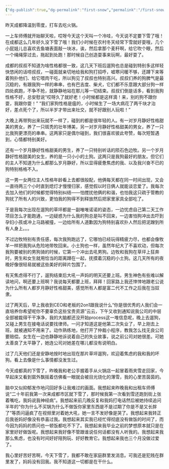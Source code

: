 ```yaml
---
{"dg-publish":true,"dg-permalink":"first-snow","permalink":"/first-snow/"}
---
```



昨天成都降温到零度，打车去吃火锅。

一上车师傅就开始聊天啦，哎呀今天这个天叫一个冷哇，今天说不定要下雪了哦！在成都这么几年好久没下雪了哦！我们小时候在农村冬天经常下雪就好耍哦，几个小屁娃儿总喜欢去鱼塘表面敲一块冰，诶，然后拿那个麦秆啊，给它吹个眼，然后一个绳绳穿过去，拖起到处跑！那时候自己创造耍事来玩啊，最好耍了。

成都的叔叔不知道为啥性格都很一致，这几天下班后遛狗也总是碰到特别多这样轻快悠闲的话唠叔叔，一碰面就亲切地给我和狗打招呼，嘘寒问暖不够，还蹲下来等着狗扑他们、给它喂肉干吃，所以狗见了叔叔也特别高兴。叔叔们养的狗脾气是最沉稳的，有跟我狗一样的串串，也有巴吉度、柴犬，它们都不乐意跟大部分狗一样四处疯跑，不争不抢，就静静地站在那儿等一切结束。叔叔们倒是话多，看到我狗性格不好，总安慰说“哎呀久了就好老！小时候都是这样滴！来，别的狗不跟你耍，我跟你耍！” “我们家狗性格是瘟的，小时候生了一场大病花了两千块才治好，差点死个了，所以半岁才带出来社交，就不好跟别人玩啦！”

大晚上再带狗出来玩就不一样了，碰到的都是很年轻的人。有一对岁月静好性格甜美的男女，养了一只斑秃的壮年博美，另一对岁月静好性格甜美的男女，养了一只比我狗更漂亮的串串。这两家只是偶尔碰到，我们很喜欢彼此夸赞，每次短暂遇到，心情都特别美好。

还有一个岁月静好性格甜美的男生，养了一只特别听话的陨石色边牧。另一个岁月静好性格甜美的女生，养的是一只小小的土狗。这两只是我狗最好的朋友。但它们的主人不知道为什么都那么岁月静好，所以显得疲惫焦虑的我、以及我兴奋不已的狗特别格格不入。

这一男一女两位主人性格年龄看上去都很般配，他俩每天都在同一时间出现，又会一直待两三个小时直到熄灯才慢慢归家，感觉假以时日俩人就能谈恋爱了。我每次去加入他们的时候都觉得特别纠结——怕搅扰他俩的和谐，也怕我这只疏于管教的狗扰了所有人的兴致，更怕我的狗得不到释放然后把家里家具全部吃了。

于是我每次出现在遛狗的草坪都是一副唯唯诺诺的姿态，一边忧虑自己第二天工作项目怎么才能跑通，一边疑惑为什么我的狗总是叫不回来，一边害怕狗冲出去吓到孕妇小孩或冲上马路被撞，一边给所有人道歉因为狗特别喜欢扑人然后把泥蹭到所有人身上。。。

不过边牧特别有责任感，每次我狗跑远了，它哪怕已经玩得精疲力尽，也都会像牧羊一样把我狗从危险地带牧回来。小土狗也一样，虽然年纪大了不喜欢动，但每次我狗要被别的男狗骑的时候，它第一个冲出去吼男狗。边牧和我狗在草坪上狂奔时，男生和女生就用恰当的距离蹲在一起，抚摸着沉稳的小土狗。这几天所有的夜晚好像很轻易就被这些美好的碎片包围了。

有天焦虑得不行了，遛狗结束后大吼一声妈的明天还要上班。男生神色有些难以解读地问，啊还要上班啊？我说每天都要上班，拜拜！回家路上我还悻悻地跟老公说为什么所有人都岁月静好性格甜美，感觉所有人都是富二代不工作之后我在当奴隶。

过了两天后，早上我收到CEO和老板的2on1跟我说什么“你是很优秀的人我们会一直培养你希望呢你不要辜负这些宝贵资源”云云，下午又收到通知说我公司的中层全部被裁得干干净净，我的大脑都还没开始process这一堆信息呢，晚上去遛狗，又碰上男生在接电话说要找律师。一问才知道这是他第二次失业了，早上刚去上班，就被通知不用来了。动作熟练地，他打开了仲裁小程序，教我怎么找无良公司要赔偿。女生在一边也静静地诉说着自己的失业故事，说之前公司对她很差。可她太善良了太平静了，她连公司对她差在哪儿都没有说明白。

过了几天他们还是安静地按时地出现在那片草坪遛狗，欢迎着焦虑的我和我的坏狗。看上去像是什么事情都没发生过。

今天成都真的下雪了，昨晚我和老公手握着手从火锅店一起冒着雨夹雪走回家，今早起床又看到窗外飘摇着仿佛看一眼就会被目光烧化的薄雪，我的心里苦茵茵的。

脑中又似抑郁发作地闪回好多让我难过的画面。我想起来昨晚我和出租车师傅说“二十年前我第一次来成都市区就下雪了，那时候我第一次看到雪还跑到街上张着嘴吃，我妈说我神经病”。我想起来前几晚反复和我妈打电话然后被她持续追问半年的“你为什么不买锅为什么不做饭你家里东西是不是过期了你是不是又长胖了”等质问逼疯了在视频里对着她大吼，她一言不发好像是哭了。我想起来我转正后我爸妈好像没有恭喜过我。我想起来其实我已经忙得彻底没有做饭的时间了，而今因为妈妈的质问也一顿饭都吃不下了。我想起来我毕业之前的梦想原本就只是在家里好好做饭呢。我想起来我好像不管跟谁说任何话都没有人听我的。我想起来我那么焦虑，也没有时间好好陪狗玩、好好教育它。我想起来我也三个月没做过爱了。

我心里好苦好苦啊，今天下雪了，我都不敢在家庭群里发消息。可我还是犯贱在群里发了，妈妈没有回我。我不知道这一切都是在干什么。